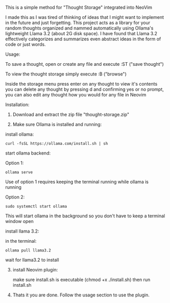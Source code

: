This is a simple method for "Thought Storage" integrated into NeoVim

I made this as I was tired of thinking of ideas that I might want to implement in the future and just forgetting. This project acts as a library for your random thoughts organized and nammed automatically using Ollama's lightweight Llama 3.2 (about 2G disk space). I have found that Llama 3.2 effectively categorizes and summarizes even abstract ideas in the form of code or just words.


Usage:

To save a thought, open or create any file and execute :ST ("save thought")

To view the thought storage simply execute :B ("browse")

Inside the storage menu press enter on any thought to view it's contents
you can delete any thought by pressing d and confirming yes or no prompt, you can also edit any thought how you would for any file in Neovim


Installation:

1. Download and extract the zip file "thought-storage.zip"

2. Make sure Ollama is installed and running:

install ollama:

    curl -fsSL https://ollama.com/install.sh | sh


start ollama backend:

Option 1:

    ollama serve

Use of option 1 requires keeping the terminal running while ollama is running

Option 2:

    sudo systemctl start ollama

This will start ollama in the background so you don't have to keep a terminal window open

install llama 3.2:

in the terminal:
    
    ollama pull llama3.2

wait for llama3.2 to install


3. install Neovim plugin:

    make sure install.sh is executable (chmod +x ./install.sh)
    then run install.sh

4. Thats it you are done. Follow the usage section to use the plugin.
